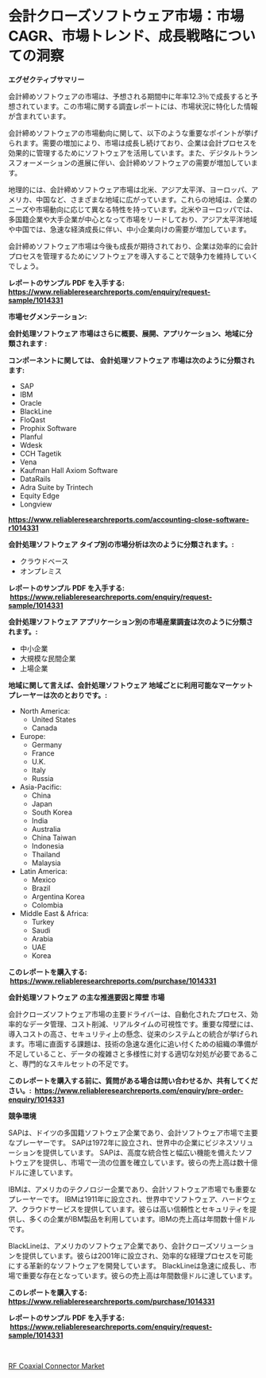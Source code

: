 <p><h1>会計クローズソフトウェア市場：市場CAGR、市場トレンド、成長戦略についての洞察</h1></p><p><strong>エグゼクティブサマリー</strong></p>
<p><p>会計締めソフトウェアの市場は、予想される期間中に年率12.3％で成長すると予想されています。この市場に関する調査レポートには、市場状況に特化した情報が含まれています。</p><p>会計締めソフトウェアの市場動向に関して、以下のような重要なポイントが挙げられます。需要の増加により、市場は成長し続けており、企業は会計プロセスを効果的に管理するためにソフトウェアを活用しています。また、デジタルトランスフォーメーションの進展に伴い、会計締めソフトウェアの需要が増加しています。</p><p>地理的には、会計締めソフトウェア市場は北米、アジア太平洋、ヨーロッパ、アメリカ、中国など、さまざまな地域に広がっています。これらの地域は、企業のニーズや市場動向に応じて異なる特性を持っています。北米やヨーロッパでは、多国籍企業や大手企業が中心となって市場をリードしており、アジア太平洋地域や中国では、急速な経済成長に伴い、中小企業向けの需要が増加しています。</p><p>会計締めソフトウェア市場は今後も成長が期待されており、企業は効率的に会計プロセスを管理するためにソフトウェアを導入することで競争力を維持していくでしょう。</p></p>
<p><strong>レポートのサンプル PDF を入手する: <a href="https://www.reliableresearchreports.com/enquiry/request-sample/1014331">https://www.reliableresearchreports.com/enquiry/request-sample/1014331</a></strong></p>
<p><strong>市場セグメンテーション:</strong></p>
<p><strong> 会計処理ソフトウェア 市場はさらに概要、展開、アプリケーション、地域に分類されます :</strong></p>
<p><strong>コンポーネントに関しては、 会計処理ソフトウェア 市場は次のように分類されます: &nbsp;</strong></p>
<p><ul><li>SAP</li><li>IBM</li><li>Oracle</li><li>BlackLine</li><li>FloQast</li><li>Prophix Software</li><li>Planful</li><li>Wdesk</li><li>CCH Tagetik</li><li>Vena</li><li>Kaufman Hall Axiom Software</li><li>DataRails</li><li>Adra Suite by Trintech</li><li>Equity Edge</li><li>Longview</li></ul></p>
<p><strong><a href="https://www.reliableresearchreports.com/accounting-close-software-r1014331">https://www.reliableresearchreports.com/accounting-close-software-r1014331</a></strong></p>
<p><strong> 会計処理ソフトウェア タイプ別の市場分析は次のように分類されます。:</strong></p>
<p><ul><li>クラウドベース</li><li>オンプレミス</li></ul></p>
<p><strong>レポートのサンプル PDF を入手する: &nbsp;<a href="https://www.reliableresearchreports.com/enquiry/request-sample/1014331">https://www.reliableresearchreports.com/enquiry/request-sample/1014331</a></strong></p>
<p><strong> 会計処理ソフトウェア アプリケーション別の市場産業調査は次のように分類されます。:</strong></p>
<p><ul><li>中小企業</li><li>大規模な民間企業</li><li>上場企業</li></ul></p>
<p><strong>地域に関して言えば、会計処理ソフトウェア 地域ごとに利用可能なマーケットプレーヤーは次のとおりです。:</strong></p>
<p><ul>
    <li>
        North America:
        <ul>
            <li>United States</li>
            <li>Canada</li>
        </ul>
    </li>
    <li>
        Europe:
        <ul>
            <li>Germany</li>
            <li>France</li>
            <li>U.K.</li>
            <li>Italy</li>
            <li>Russia</li>
        </ul>
    </li>
    <li>
        Asia-Pacific:
        <ul>
            <li>China</li>
            <li>Japan</li>
            <li>South Korea</li>
            <li>India</li>
            <li>Australia</li>
            <li>China Taiwan</li>
            <li>Indonesia</li>
            <li>Thailand</li>
            <li>Malaysia</li>
        </ul>
    </li>
    <li>
        Latin America:
        <ul>
            <li>Mexico</li>
            <li>Brazil</li>
            <li>Argentina Korea</li>
            <li>Colombia</li>
        </ul>
    </li>
    <li>
        Middle East & Africa:
        <ul>
            <li>Turkey</li>
            <li>Saudi</li>
            <li>Arabia</li>
            <li>UAE</li>
            <li>Korea</li>
        </ul>
    </li>
    </ul></p>
<p><strong>このレポートを購入する: &nbsp;<a href="https://www.reliableresearchreports.com/purchase/1014331">https://www.reliableresearchreports.com/purchase/1014331</a></strong></p>
<p><strong>会計処理ソフトウェア の主な推進要因と障壁 市場</strong></p>
<p><p>会計クローズソフトウェア市場の主要ドライバーは、自動化されたプロセス、効率的なデータ管理、コスト削減、リアルタイムの可視性です。重要な障壁には、導入コストの高さ、セキュリティ上の懸念、従来のシステムとの統合が挙げられます。市場に直面する課題は、技術の急速な進化に追い付くための組織の準備が不足していること、データの複雑さと多様性に対する適切な対処が必要であること、専門的なスキルセットの不足です。</p></p>
<p><strong>このレポートを購入する前に、質問がある場合は問い合わせるか、共有してください。:&nbsp; <a href="https://www.reliableresearchreports.com/enquiry/pre-order-enquiry/1014331">https://www.reliableresearchreports.com/enquiry/pre-order-enquiry/1014331</a></strong></p>
<p><strong>競争環境</strong></p>
<p><p>SAPは、ドイツの多国籍ソフトウェア企業であり、会計ソフトウェア市場で主要なプレーヤーです。 SAPは1972年に設立され、世界中の企業にビジネスソリューションを提供しています。 SAPは、高度な統合性と幅広い機能を備えたソフトウェアを提供し、市場で一流の位置を確立しています。彼らの売上高は数十億ドルに達しています。</p><p>IBMは、アメリカのテクノロジー企業であり、会計ソフトウェア市場でも重要なプレーヤーです。 IBMは1911年に設立され、世界中でソフトウェア、ハードウェア、クラウドサービスを提供しています。彼らは高い信頼性とセキュリティを提供し、多くの企業がIBM製品を利用しています。IBMの売上高は年間数十億ドルです。</p><p>BlackLineは、アメリカのソフトウェア企業であり、会計クローズソリューションを提供しています。彼らは2001年に設立され、効率的な経理プロセスを可能にする革新的なソフトウェアを開発しています。 BlackLineは急速に成長し、市場で重要な存在となっています。彼らの売上高は年間数億ドルに達しています。</p></p>
<p><strong>このレポートを購入する: &nbsp; <a href="https://www.reliableresearchreports.com/purchase/1014331">https://www.reliableresearchreports.com/purchase/1014331</a></strong></p>
<p><strong>レポートのサンプル PDF を入手する: &nbsp;<a href="https://www.reliableresearchreports.com/enquiry/request-sample/1014331">https://www.reliableresearchreports.com/enquiry/request-sample/1014331</a></strong><strong></strong></p>
<p>&nbsp;</p>
<p><p><a href="https://cautious-neon-760.notion.site/RF-Coaxial-Connector-Market-Report-Reveals-the-Latest-Trends-And-Growth-Opportunities-of-this-Market-f4aa640922f04b668c5db14cd1e3dde7">RF Coaxial Connector Market</a></p></p>